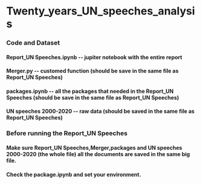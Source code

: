 # Twenty_years_UN_speeches_analysis

### Code and Dataset
#### Report_UN Speeches.ipynb -- jupiter notebook with the entire report
#### Merger.py -- customed function (should be save in the same file as Report_UN Speeches)
#### packages.ipynb -- all the packages that needed in the Report_UN Speeches (should be save in the same file as Report_UN Speeches)

#### UN speeches 2000-2020 -- raw data (should be saved in the same file as Report_UN Speeches)

### Before running the Report_UN Speeches
#### Make sure Report_UN Speeches,Merger,packages and UN speeches 2000-2020 (the whole file) all  the documents are saved in the same big file.
#### Check the package.ipynb and set your environment.


